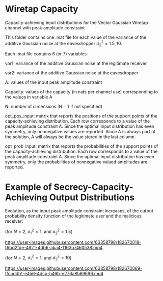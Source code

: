 # Wiretap Capacity

Capacity-achieving input distributions for the Vector Gaussian Wiretap channel with peak amplitude constraint

This folder contains one .mat file for each value of the variance of the additive Gaussian noise at the eavesdropper $\sigma_2^2 = {1.5, 10}$.

Each .mat file contains 6 (or 7) variables:

var1: variance of the additive Gaussian noise at the legitimate receiver

var2: variance of the additive Gaussian noise at the eavesdropper

A: values of the input peak amplitude constraint

Capacity: values of the capacity (in nats per channel use) corresponding to the values in variable A

N: number of dimensions (N = 1 if not specified)

opt_pos_input: matrix that reports the positions of the support points of the capacity-achieving distribution. Each row corresponds to a value of the peak amplitude constraint A.
Since the optimal input distribution has even symmetry, only nonnegative values are reported. Since A is always part of the solution, A will always be the value stored in the last column.

opt_prob_input: matrix that reports the probabilities of the support points of the capacity-achieving distribution. Each row corresponds to a value of the peak amplitude constraint A. Since the optimal input distribution has even symmetry, only the probabilities of nonnegative valued amplitudes are reported.

# Example of Secrecy-Capacity-Achieving Output Distributions

Evolution, as the input peak amplitude constraint increases, of the output probability density function of the legitimate user and the malicious receiver:

(for $N = 2$, $\sigma_1^2 = 1$, and $\sigma_2^2 = 1.5$)

https://user-images.githubusercontent.com/63358798/182670018-f6bd2fde-4821-4db6-aba4-1163b7460538.mp4

(for $N = 2$, $\sigma_1^2 = 1$, and $\sigma_2^2 = 10$)

https://user-images.githubusercontent.com/63358798/182670069-ffcaddb1-e456-4dca-b46b-e276a8b69696.mp4
